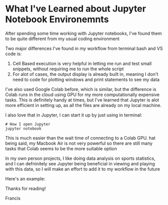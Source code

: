 # What I've Learned about Jupyter Notebook Environemnts

After spending some time working with Jupyter notebooks, I've found them to be quite different from my usual coding environment

Two major differences I've found in my workflow from terminal bash and VS code is:

1. Cell Based execution is very helpful in letting me run and test small snippets, without requiring me to run the whole script
1. For alot of cases, the output display is already built in, meaning I don't need to code for plotting windows and print statements to see my data

I've also used Google Colab before, which is similar, but the difference is Colab runs in the cloud using GPU for my more computationally expensive tasks. 
This is definitely handy at times, but I've learned that Jupyter is alot more efficient in setting up, as all the files are already on my local machine.

I also love that in Jupyter, I can start it up by just using in terminal:

    # How I open Jupyter
    jupyter notebook

This is much easier than the wait time of connecting to a Colab GPU. hat being said, my Macbook Air is not very powerful so there are still many tasks that Colab seems to be the more suitable option

In my own person projects, I like doing data analysis on sports statistics, and I can defninitely see Jupyter being beneficial in viewing and playing with this data, so I will make an effort to add it to my workflow in the future

Here's an example:


Thanks for reading!

Francis
